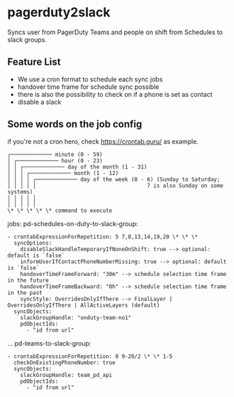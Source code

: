 # pagerduty2slack

Syncs user from PagerDuty Teams and people on shift from Schedules to slack groups.

## Feature List

* We use a cron format to schedule each sync jobs
* handover time frame for schedule sync possible
* there is also the possibility to check on if a phone is set as contact
* disable a slack

## Some words on the job config

if you're not a cron hero, check <https://crontab.guru/> as example.

    ┌───────────── minute (0 - 59)  
    │ ┌───────────── hour (0 - 23)  
    │ │ ┌───────────── day of the month (1 - 31)  
    │ │ │ ┌───────────── month (1 - 12)  
    │ │ │ │ ┌───────────── day of the week (0 - 6) (Sunday to Saturday;  
    │ │ │ │ │                                   7 is also Sunday on some systems)  
    │ │ │ │ │  
    │ │ │ │ │  
    \* \* \* \* \* command to execute

jobs:
  pd-schedules-on-duty-to-slack-group:

    - crontabExpressionForRepetition: 5 7,8,13,14,19,20 \* \* \*
      syncOptions:
        disableSlackHandleTemporaryIfNoneOnShift: true --> optional: default is `false`
        informUserIfContactPhoneNumberMissing: true --> optional: default is `false`
        handoverTimeFrameForward: "30m" --> schedule selection time frame in the future
        handoverTimeFrameBackward: "0h" --> schedule selection time frame in the past
        syncStyle: OverridesOnlyIfThere --> FinalLayer | OverridesOnlyIfThere | AllActiveLayers (default)
      syncObjects:
        slackGroupHandle: "onduty-team-no1"
        pdObjectIds:
          - "id from url"
  ...
  pd-teams-to-slack-group:

    - crontabExpressionForRepetition: 0 9-20/2 \* \* 1-5
      checkOnExistingPhoneNumber: true
      syncObjects:
        slackGroupHandle: team_pd_api
        pdObjectIds:
          - "id from url"
